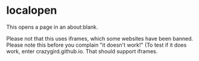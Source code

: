 # localopen
This opens a page in an about:blank.

Please not that this uses iframes, which some websites have been banned. Please note this before you complain "it doesn't work!" (To test if it does work, enter crazygird.github.io. That should support iframes.
